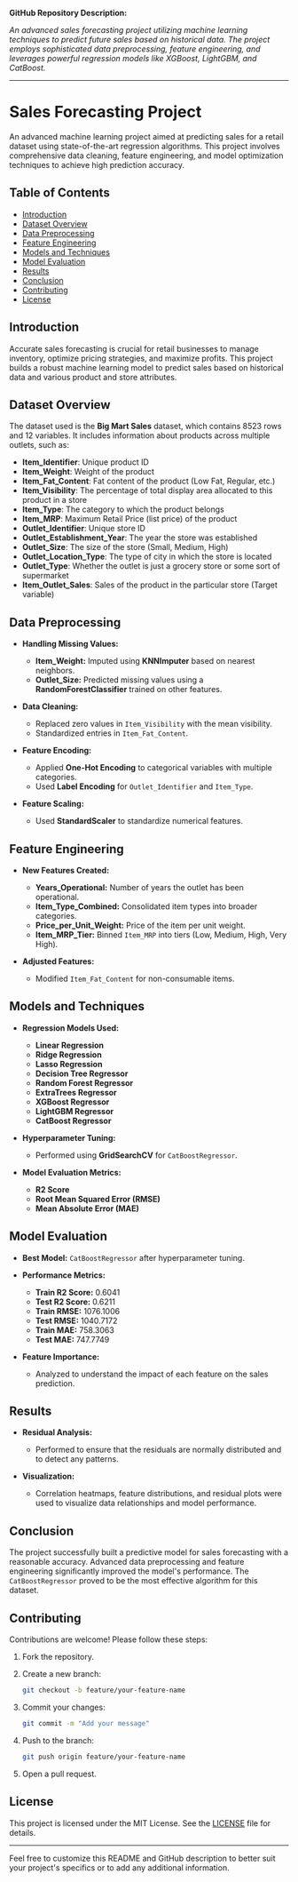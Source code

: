 **GitHub Repository Description:**

*An advanced sales forecasting project utilizing machine learning techniques to predict future sales based on historical data. The project employs sophisticated data preprocessing, feature engineering, and leverages powerful regression models like XGBoost, LightGBM, and CatBoost.*

---

# Sales Forecasting Project

An advanced machine learning project aimed at predicting sales for a retail dataset using state-of-the-art regression algorithms. This project involves comprehensive data cleaning, feature engineering, and model optimization techniques to achieve high prediction accuracy.

## Table of Contents

- [Introduction](#introduction)
- [Dataset Overview](#dataset-overview)
- [Data Preprocessing](#data-preprocessing)
- [Feature Engineering](#feature-engineering)
- [Models and Techniques](#models-and-techniques)
- [Model Evaluation](#model-evaluation)
- [Results](#results)
- [Conclusion](#conclusion)
- [Contributing](#contributing)
- [License](#license)

## Introduction

Accurate sales forecasting is crucial for retail businesses to manage inventory, optimize pricing strategies, and maximize profits. This project builds a robust machine learning model to predict sales based on historical data and various product and store attributes.

## Dataset Overview

The dataset used is the **Big Mart Sales** dataset, which contains 8523 rows and 12 variables. It includes information about products across multiple outlets, such as:

- **Item_Identifier**: Unique product ID
- **Item_Weight**: Weight of the product
- **Item_Fat_Content**: Fat content of the product (Low Fat, Regular, etc.)
- **Item_Visibility**: The percentage of total display area allocated to this product in a store
- **Item_Type**: The category to which the product belongs
- **Item_MRP**: Maximum Retail Price (list price) of the product
- **Outlet_Identifier**: Unique store ID
- **Outlet_Establishment_Year**: The year the store was established
- **Outlet_Size**: The size of the store (Small, Medium, High)
- **Outlet_Location_Type**: The type of city in which the store is located
- **Outlet_Type**: Whether the outlet is just a grocery store or some sort of supermarket
- **Item_Outlet_Sales**: Sales of the product in the particular store (Target variable)



## Data Preprocessing

- **Handling Missing Values:**
  - **Item_Weight:** Imputed using **KNNImputer** based on nearest neighbors.
  - **Outlet_Size:** Predicted missing values using a **RandomForestClassifier** trained on other features.

- **Data Cleaning:**
  - Replaced zero values in `Item_Visibility` with the mean visibility.
  - Standardized entries in `Item_Fat_Content`.

- **Feature Encoding:**
  - Applied **One-Hot Encoding** to categorical variables with multiple categories.
  - Used **Label Encoding** for `Outlet_Identifier` and `Item_Type`.

- **Feature Scaling:**
  - Used **StandardScaler** to standardize numerical features.

## Feature Engineering

- **New Features Created:**
  - **Years_Operational:** Number of years the outlet has been operational.
  - **Item_Type_Combined:** Consolidated item types into broader categories.
  - **Price_per_Unit_Weight:** Price of the item per unit weight.
  - **Item_MRP_Tier:** Binned `Item_MRP` into tiers (Low, Medium, High, Very High).

- **Adjusted Features:**
  - Modified `Item_Fat_Content` for non-consumable items.

## Models and Techniques

- **Regression Models Used:**
  - **Linear Regression**
  - **Ridge Regression**
  - **Lasso Regression**
  - **Decision Tree Regressor**
  - **Random Forest Regressor**
  - **ExtraTrees Regressor**
  - **XGBoost Regressor**
  - **LightGBM Regressor**
  - **CatBoost Regressor**

- **Hyperparameter Tuning:**
  - Performed using **GridSearchCV** for `CatBoostRegressor`.

- **Model Evaluation Metrics:**
  - **R2 Score**
  - **Root Mean Squared Error (RMSE)**
  - **Mean Absolute Error (MAE)**

## Model Evaluation

- **Best Model:** `CatBoostRegressor` after hyperparameter tuning.
- **Performance Metrics:**
  - **Train R2 Score:** 0.6041
  - **Test R2 Score:** 0.6211
  - **Train RMSE:** 1076.1006
  - **Test RMSE:** 1040.7172
  - **Train MAE:** 758.3063
  - **Test MAE:** 747.7749

- **Feature Importance:**
  - Analyzed to understand the impact of each feature on the sales prediction.

## Results

- **Residual Analysis:**
  - Performed to ensure that the residuals are normally distributed and to detect any patterns.
  
- **Visualization:**
  - Correlation heatmaps, feature distributions, and residual plots were used to visualize data relationships and model performance.

## Conclusion

The project successfully built a predictive model for sales forecasting with a reasonable accuracy. Advanced data preprocessing and feature engineering significantly improved the model's performance. The `CatBoostRegressor` proved to be the most effective algorithm for this dataset.

## Contributing

Contributions are welcome! Please follow these steps:

1. Fork the repository.
2. Create a new branch:

   ```bash
   git checkout -b feature/your-feature-name
   ```

3. Commit your changes:

   ```bash
   git commit -m "Add your message"
   ```

4. Push to the branch:

   ```bash
   git push origin feature/your-feature-name
   ```

5. Open a pull request.

## License

This project is licensed under the MIT License. See the [LICENSE](LICENSE) file for details.

---

Feel free to customize this README and GitHub description to better suit your project's specifics or to add any additional information.